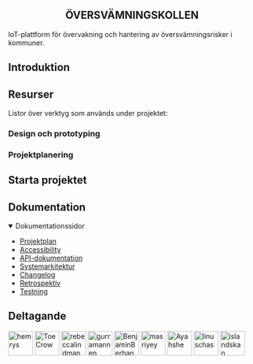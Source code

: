 <section align="center">
<h1>ÖVERSVÄMNINGSKOLLEN</h1>
</section>

<!-- Place image here -->
<!-- ![alt text](imgurl) -->

IoT-plattform för övervakning och hantering av översvämningsrisker i kommuner.

## Introduktion

## Resurser

Listor över verktyg som används under projektet:

### Design och prototyping

### Projektplanering

## Starta projektet

## Dokumentation

<details open>
  <summary>Dokumentationssidor</summary>
  <ul>
    <li><a href="documentation/PROJECTPLAN.md">Projektplan</a></li>
    <li><a href="documentation/ACCESSIBILITY.md">Accessibility</a></li>
    <li><a href="documentation/API-DOCUMENTATION.md">API-dokumentation</a></li>
    <li><a href="documentation/ARCHITECTURE.md">Systemarkitektur</a></li>
    <li><a href="documentation/CHANGELOG.md">Changelog</a></li>
    <li><a href="documentation/RETROSPECTIVE.md">Retrospektiv</a></li>
    <li><a href="documentation/TESTING.md">Testning</a></li>
  </ul>
</details>

## Deltagande

<a href="https://github.com/hemrys"><img src="https://avatars.githubusercontent.com/u/48299434?v=4" title="hemrys" width="50" height="50"></a>
<a href="https://github.com/ToeCrow"><img src="https://avatars.githubusercontent.com/u/180638640?v=4" title="ToeCrow" width="50" height="50"></a>
<a href="https://github.com/rebeccalindman"><img src="https://avatars.githubusercontent.com/u/180174336?v=4" title="rebeccalindman" width="50" height="50"></a>
<a href="https://github.com/gurramannen"><img src="https://avatars.githubusercontent.com/u/180275818?v=4" title="gurramannen" width="50" height="50"></a>
<a href="https://github.com/BenjaminBerhane"><img src="https://avatars.githubusercontent.com/u/180633245?v=4" title="BenjaminBerhane" width="50" height="50"></a>
<a href="https://github.com/masriyey"><img src="https://avatars.githubusercontent.com/u/45066874?v=4" title="masriyey" width="50" height="50"></a>
<a href="https://github.com/Ayahshe"><img src="https://avatars.githubusercontent.com/u/172211083?v=4" title="Ayahshe" width="50" height="50"></a>
<a href="https://github.com/linuschas"><img src="https://avatars.githubusercontent.com/u/183321874?v=4" title="linuschas" width="50" height="50"></a>
<a href="https://github.com/islandskan"><img src="https://avatars.githubusercontent.com/u/89599893?v=4" title="islandskan" width="50" height="50"></a>
